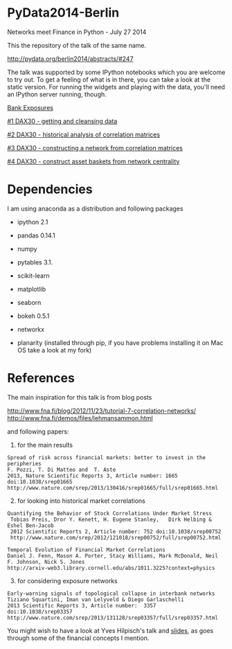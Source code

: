 PyData2014-Berlin
=================

Networks meet Finance in Python - July 27 2014

This the repository of the talk of the same name.

http://pydata.org/berlin2014/abstracts/#247


The talk was supported by some IPython notebooks which you are welcome to try out.
To get a feeling of what is in there, you can take a look at the static version.
For running the widgets and playing with the data, you'll need an IPython server running, though.

[Bank Exposures](http://nbviewer.ipython.org/github/mvaz/PyData2014-Berlin/blob/master/Bank%20Exposures.ipynb)

[#1 DAX30 - getting and cleansing data](http://nbviewer.ipython.org/github/mvaz/PyData2014-Berlin/blob/master/1%20-%20DAX30.ipynb)

[#2 DAX30 - historical analysis of correlation matrices](http://nbviewer.ipython.org/github/mvaz/PyData2014-Berlin/blob/master/2%20-%20DAX30%20Correlations.ipynb)

[#3 DAX30 - constructing a network from correlation matrices](http://nbviewer.ipython.org/github/mvaz/PyData2014-Berlin/blob/master/3%20-%20DAX30%20Network.ipynb)

[#4 DAX30 - construct asset baskets from network centrality](http://nbviewer.ipython.org/github/mvaz/PyData2014-Berlin/blob/master/4%20-%20DAX30%20Baskets.ipynb)

# Dependencies

I am using anaconda as a distribution and following packages

- ipython 2.1
- pandas 0.14.1
- numpy
- pytables 3.1.

- scikit-learn
- matplotlib
- seaborn
- bokeh 0.5.1

- networkx
- planarity (installed through pip, if you have problems installing it on Mac OS take a look at my fork)



# References

The main inspiration for this talk is from blog posts

  http://www.fna.fi/blog/2012/11/23/tutorial-7-correlation-networks/  
  http://www.fna.fi/demos/files/lehmansammon.html

and following papers:

  1. for the main results

    Spread of risk across financial markets: better to invest in the peripheries  
    F. Pozzi, T. Di Matteo and  T. Aste  
    2013, Nature Scientific Reports 3, Article number: 1665 doi:10.1038/srep01665  
    http://www.nature.com/srep/2013/130416/srep01665/full/srep01665.html

  2. for looking into historical market correlations

    Quantifying the Behavior of Stock Correlations Under Market Stress  
     Tobias Preis, Dror Y. Kenett, H. Eugene Stanley,	Dirk Helbing & Eshel Ben-Jacob  
     2012 Scientific Reports 2, Article number: 752 doi:10.1038/srep00752  
     http://www.nature.com/srep/2012/121018/srep00752/full/srep00752.html

    Temporal Evolution of Financial Market Correlations  
    Daniel J. Fenn, Mason A. Porter, Stacy Williams, Mark McDonald, Neil F. Johnson, Nick S. Jones  
    http://arxiv-web3.library.cornell.edu/abs/1011.3225?context=physics

  3. for considering exposure networks

    Early-warning signals of topological collapse in interbank networks  
    Tiziano Squartini, Iman van Lelyveld & Diego Garlaschelli  
    2013 Scientific Reports 3, Article number:  3357    doi:10.1038/srep03357  
    http://www.nature.com/srep/2013/131128/srep03357/full/srep03357.html


You might wish to have a look at Yves Hilpisch's talk and [slides](http://hilpisch.com/Large_Financial_Data.html#/), as goes through some of the financial concepts I mention.


